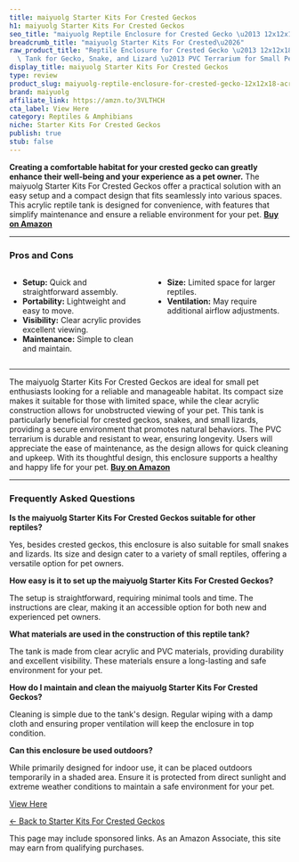 ```yaml
---
title: maiyuolg Starter Kits For Crested Geckos
h1: maiyuolg Starter Kits For Crested Geckos
seo_title: "maiyuolg Reptile Enclosure for Crested Gecko \u2013 12x12x18\u2026"
breadcrumb_title: "maiyuolg Starter Kits For Crested\u2026"
raw_product_title: "Reptile Enclosure for Crested Gecko \u2013 12x12x18 Acrylic Reptile\
  \ Tank for Gecko, Snake, and Lizard \u2013 PVC Terrarium for Small Pets"
display_title: maiyuolg Starter Kits For Crested Geckos
type: review
product_slug: maiyuolg-reptile-enclosure-for-crested-gecko-12x12x18-acrylic-reptile-t-fa603934
brand: maiyuolg
affiliate_link: https://amzn.to/3VLTHCH
cta_label: View Here
category: Reptiles & Amphibians
niche: Starter Kits For Crested Geckos
publish: true
stub: false
---
```


<div id="intro" class="full-width">
  <p><strong>Creating a comfortable habitat for your crested gecko can greatly enhance their well-being and your experience as a pet owner.</strong> The maiyuolg Starter Kits For Crested Geckos offer a practical solution with an easy setup and a compact design that fits seamlessly into various spaces. This acrylic reptile tank is designed for convenience, with features that simplify maintenance and ensure a reliable environment for your pet. <a href="https://amzn.to/3VLTHCH" rel="nofollow sponsored noopener" target="_blank"><strong>Buy on Amazon</strong></a></p>
</div>

<hr />
<h3 id="pros-cons">Pros and Cons</h3>
<div class="pc-grid" style="display:grid;grid-template-columns:1fr 1fr;gap:16px;">
  <ul>
    <li><strong>Setup:</strong> Quick and straightforward assembly.</li>
    <li><strong>Portability:</strong> Lightweight and easy to move.</li>
    <li><strong>Visibility:</strong> Clear acrylic provides excellent viewing.</li>
    <li><strong>Maintenance:</strong> Simple to clean and maintain.</li>
  </ul>
  <ul>
    <li><strong>Size:</strong> Limited space for larger reptiles.</li>
    <li><strong>Ventilation:</strong> May require additional airflow adjustments.</li>
  </ul>
</div>
<hr />

<div class="full-width">
  <p>The maiyuolg Starter Kits For Crested Geckos are ideal for small pet enthusiasts looking for a reliable and manageable habitat. Its compact size makes it suitable for those with limited space, while the clear acrylic construction allows for unobstructed viewing of your pet. This tank is particularly beneficial for crested geckos, snakes, and small lizards, providing a secure environment that promotes natural behaviors. The PVC terrarium is durable and resistant to wear, ensuring longevity. Users will appreciate the ease of maintenance, as the design allows for quick cleaning and upkeep. With its thoughtful design, this enclosure supports a healthy and happy life for your pet. <a href="https://amzn.to/3VLTHCH" rel="nofollow sponsored noopener" target="_blank"><strong>Buy on Amazon</strong></a></p>
</div>

<hr />
<h3 id="faqs">Frequently Asked Questions</h3>

<p><strong>Is the maiyuolg Starter Kits For Crested Geckos suitable for other reptiles?</strong></p>
<p>Yes, besides crested geckos, this enclosure is also suitable for small snakes and lizards. Its size and design cater to a variety of small reptiles, offering a versatile option for pet owners.</p>

<p><strong>How easy is it to set up the maiyuolg Starter Kits For Crested Geckos?</strong></p>
<p>The setup is straightforward, requiring minimal tools and time. The instructions are clear, making it an accessible option for both new and experienced pet owners.</p>

<p><strong>What materials are used in the construction of this reptile tank?</strong></p>
<p>The tank is made from clear acrylic and PVC materials, providing durability and excellent visibility. These materials ensure a long-lasting and safe environment for your pet.</p>

<p><strong>How do I maintain and clean the maiyuolg Starter Kits For Crested Geckos?</strong></p>
<p>Cleaning is simple due to the tank's design. Regular wiping with a damp cloth and ensuring proper ventilation will keep the enclosure in top condition.</p>

<p><strong>Can this enclosure be used outdoors?</strong></p>
<p>While primarily designed for indoor use, it can be placed outdoors temporarily in a shaded area. Ensure it is protected from direct sunlight and extreme weather conditions to maintain a safe environment for your pet.</p>
<p><a class="btn" href="https://amzn.to/3VLTHCH" target="_blank" rel="nofollow sponsored noopener">View Here</a></p>
<p><a href="/roundups/reptiles-amphibians/starter-kits-for-crested-geckos/">← Back to Starter Kits For Crested Geckos</a></p>
<aside class="disclosure">This page may include sponsored links. As an Amazon Associate, this site may earn from qualifying purchases.</aside>
